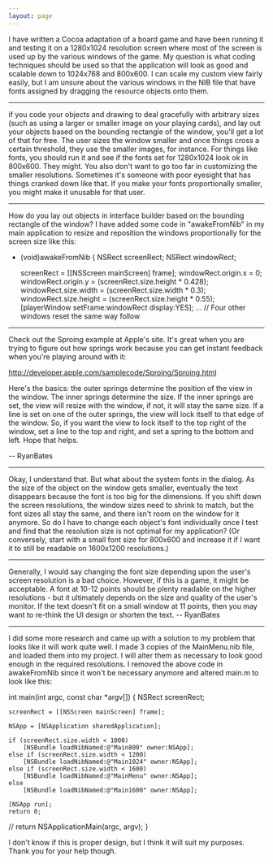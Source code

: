```yaml
---
layout: page
---
```


I have written a Cocoa adaptation of a board game and have been running it and testing it on a 1280x1024 resolution screen where most of the screen is used up by the various windows of the game.  My question is what coding techniques should be used so that the application will look as good and scalable down to 1024x768 and 800x600.  I can scale my custom view fairly easily, but I am unsure about the various windows in the NIB file that have fonts assigned by dragging the resource objects onto them.

----

if you code your objects and drawing to deal gracefully with arbitrary sizes (such as using a larger or smaller image on your playing cards), and lay out your objects based on the bounding rectangle of the window, you'll get a lot of that for free.  The user sizes the window smaller and once things cross a certain threshold, they use the smaller images, for instance.  For things like fonts, you should run it and see if the fonts set for 1280x1024 look ok in 800x600.  They might.  You also don't want to go too far in customizing the smaller resolutions.  Sometimes it's someone with poor eyesight that has things cranked down like that.  If you make your fonts proportionally smaller, you might make it unusable for that user.

----

How do you lay out objects in interface builder based on the bounding rectangle of the window?  I have added some code in "awakeFromNib" in my main application to resize and reposition the windows proportionally for the screen size like this:

    
- (void)awakeFromNib
{
	NSRect  screenRect;
	NSRect  windowRect;

	screenRect = [[NSScreen mainScreen] frame];
	windowRect.origin.x = 0;
	windowRect.origin.y = (screenRect.size.height * 0.428);
	windowRect.size.width = (screenRect.size.width * 0.3);
	windowRect.size.height = (screenRect.size.height * 0.55);
	[playerWindow setFrame:windowRect display:YES];
                     ...
// Four other windows reset the same way follow


----

Check out the Sproing example at Apple's site. It's great when you are trying to figure out how springs work because you can get instant feedback when you're playing around with it:

http://developer.apple.com/samplecode/Sproing/Sproing.html

Here's the basics: the outer springs determine the position of the view in the window. The inner springs determine the size. If the inner springs are set, the view will resize with the window, if not, it will stay the same size. If a line is set on one of the outer springs, the view will lock itself to that edge of the window. So, if you want the view to lock itself to the top right of the window, set a line to the top and right, and set a spring to the bottom and left. Hope that helps.

-- RyanBates

----

Okay, I understand that.  But what about the system fonts in the dialog.  As the size of the object on the window gets smaller, eventually the text disappears because the font is too big for the dimensions.  If you shift down the screen resolutions, the window sizes need to shrink to match, but the font sizes all stay the same, and there isn't room on the window for it anymore.  So do I have to change each object's font individually once I test and find that the resolution size is not optimal for my application?  (Or conversely, start with a small font size for 800x600 and increase it if I want it to still be readable on 1600x1200 resolutions.)

----

Generally, I would say changing the font size depending upon the user's screen resolution is a bad choice. However, if this is a game, it might be acceptable. A font at 10-12 points should be plenty readable on the higher resolutions - but it ultimately depends on the size and quality of the user's monitor. If the text doesn't fit on a small window at 11 points, then you may want to re-think the UI design or shorten the text. -- RyanBates

----

I did some more research and came up with a solution to my problem that looks like it will work quite well.  I made 3 copies of the MainMenu.nib file, and loaded them into my project.  I will alter them as necessary to look good enough in the required resolutions.  I removed the above code in awakeFromNib since it won't be necessary anymore and altered main.m to look like this:

    
int main(int argc, const char *argv[])
{
	NSRect  screenRect;

	screenRect = [[NSScreen mainScreen] frame];

	NSApp = [NSApplication sharedApplication];

	if (screenRect.size.width < 1000)
		[NSBundle loadNibNamed:@"Main800" owner:NSApp];
	else if (screenRect.size.width < 1200)
		[NSBundle loadNibNamed:@"Main1024" owner:NSApp];
	else if (screenRect.size.width < 1600)
		[NSBundle loadNibNamed:@"MainMenu" owner:NSApp];
	else
		[NSBundle loadNibNamed:@"Main1600" owner:NSApp];

	[NSApp run];
	return 0;
//  return NSApplicationMain(argc, argv);
}


I don't know if this is proper design, but I think it will suit my purposes.  Thank you for your help though.
